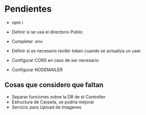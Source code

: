 # Pendientes

* npm i

* Definir si se usa el directorio Public
* Completar .env
* Definir si es necesario recibir token cuando se actualiza un user
* Configurar CORS en caso de ser necesario
* Configurar NODEMAILER

## Cosas que considero que faltan

* Separar funciones sobre la DB de el Controller
* Estructura de Carpeta, se podría mejorar
* Servicio para Upload  de Imagenes